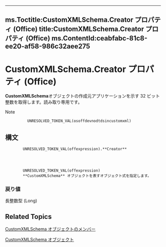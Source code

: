 

---
ms.Toctitle:CustomXMLSchema.Creator プロパティ (Office)
title:CustomXMLSchema.Creator プロパティ (Office)
ms.ContentId:ceabfabc-81c8-ee20-af58-986c32aee275
---
# CustomXMLSchema.Creator プロパティ (Office)




**CustomXMLSchema**オブジェクトの作成元アプリケーションを示す 32 ビット整数を取得します。読み取り専用です。

>[!NOTE]
>
              UNRESOLVED_TOKEN_VAL(osoffdevnodtdsincustomxml)
            





## 構文

            UNRESOLVED_TOKEN_VAL(offexpression).**Creator**




            UNRESOLVED_TOKEN_VAL(offexpression)
            **CustomXMLSchema** オブジェクトを表すオブジェクト式を指定します。

### 戻り値
長整数型 (Long)





## Related Topics

[CustomXMLSchema オブジェクトのメンバー](1b7613ff-e53d-2e6a-09a9-a5b427f3792f.md)

[CustomXMLSchema オブジェクト](9110da6c-fc54-98b2-7e5e-e6d4c21712ad.md)




